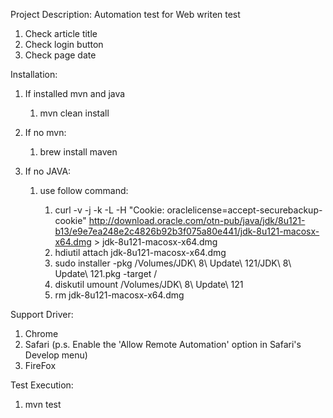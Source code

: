 Project Description:  Automation test for Web writen test

1. Check article title
2. Check login button
3. Check page date

Installation:
1. If installed mvn and java
    1. mvn clean install

2. If no mvn:
    1. brew install maven

3. If no JAVA:
    1. use follow command:

        1. curl -v -j -k -L -H "Cookie: oraclelicense=accept-securebackup-cookie" http://download.oracle.com/otn-pub/java/jdk/8u121-b13/e9e7ea248e2c4826b92b3f075a80e441/jdk-8u121-macosx-x64.dmg > jdk-8u121-macosx-x64.dmg
        2. hdiutil attach jdk-8u121-macosx-x64.dmg
        3. sudo installer -pkg /Volumes/JDK\ 8\ Update\ 121/JDK\ 8\ Update\ 121.pkg -target /
        4. diskutil umount /Volumes/JDK\ 8\ Update\ 121
        5. rm jdk-8u121-macosx-x64.dmg

Support Driver:
1. Chrome
2. Safari (p.s. Enable the 'Allow Remote Automation' option in Safari's Develop menu)
3. FireFox

Test Execution:
1. mvn test
